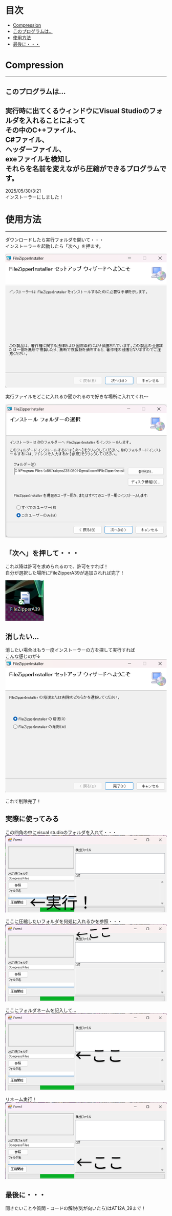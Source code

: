 # 目次

* [Compression](#Compression)  
* [このプログラムは...](##サブセクション11)
* [使用方法](#セクション2)
* [最後に・・・](##最後に・・・)


# Compression  
---
## このプログラムは...  
実行時に出てくるウィンドウにVisual Studioのフォルダを入れることによって  
その中のC++ファイル、  
C#ファイル、  
ヘッダーファイル、  
exeファイルを検知し  
それらを名前を変えながら圧縮ができるプログラムです。  
---
2025/05/30/3:21  
インストーラーにしました！

# 使用方法  
---
ダウンロードしたら実行フォルダを開いて・・・  
インストーラーを起動したら「次へ」を押ます。  
  
![え？写真データがないって？そりゃないぜ...。まじで？作成者に連絡を！](写真達/FileZipApplicationImage1.png)  
  
    
実行ファイルをどこに入れるか聞かれるので好きな場所に入れてくれ～    
  
![この文字が見える人は作成者に連絡を！写真データが無いようだ・・・](写真達/FileZipApplicationImage2.png)  
   
    
## 「次へ」を押して・・・  
これ以降は許可を求められるので、許可をすれば！  
自分が選択した場所にFileZipperA39が追加されれば完了！  
  
![写真がないっぽいので作成者に連絡してください。](写真達/FileZipApplicationImage3.png)  
  
    
## 消したい...
消したい場合はもう一度インストーラーの方を探して実行すれば  
こんな感じのが↓  
![写真がないっぽいので作成者に連絡してください。](写真達/FileZipApplicationImage4.png)  
  
これで削除完了！  
  
  
## 実際に使ってみる
この四角の中にvisual studioのフォルダを入れて・・・  
![写真がないのぜ！](写真達/Filezipapplicationimage5.png)  
  
ここに圧縮したいフォルダを何処に入れるかを参照・・・  
![写真がないのぜ！](写真達/Filezipapplicationimage6.png)  
  
  
ここにフォルダネームを記入して…  
![写真がないのぜ！](写真達/Filezipapplicationimage7.png)  
  
  
リネーム実行！  
![写真がないのぜ！](写真達/Filezipapplicationimage8.png)  
  
  
## 最後に・・・  
聞きたいことや質問・コードの解説(気が向いたら)はAT12A_39まで！




  
